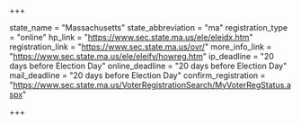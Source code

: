 +++

state_name = "Massachusetts"
state_abbreviation = "ma"
registration_type = "online"
hp_link = "https://www.sec.state.ma.us/ele/eleidx.htm"
registration_link = "https://www.sec.state.ma.us/ovr/"
more_info_link = "https://www.sec.state.ma.us/ele/eleifv/howreg.htm"
ip_deadline = "20 days before Election Day"
online_deadline = "20 days before Election Day"
mail_deadline = "20 days before Election Day"
confirm_registration = "https://www.sec.state.ma.us/VoterRegistrationSearch/MyVoterRegStatus.aspx"

+++